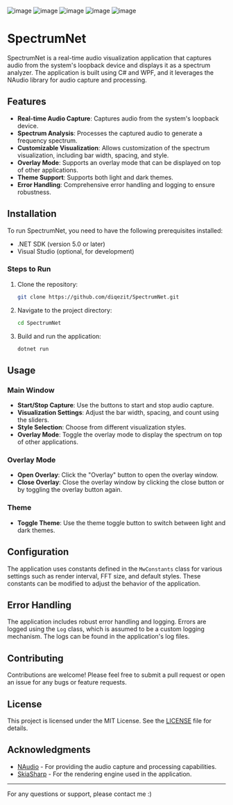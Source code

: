 


![image](https://github.com/user-attachments/assets/fb82e09f-a124-4ec8-8ed2-0cb7205f2b1a)
![image](https://github.com/user-attachments/assets/6139d754-ba9c-46cd-a0f2-89a5b4719b74)
![image](https://github.com/user-attachments/assets/4ae0c79c-d9d7-4902-8278-8c96453340ca)
![image](https://github.com/user-attachments/assets/bccb1143-f099-4346-a38b-d65d8938f77b)
![image](https://github.com/user-attachments/assets/e83c1cbd-8a4d-4b25-8ac0-7f66e8db49fb)

# SpectrumNet

SpectrumNet is a real-time audio visualization application that captures audio from the system's loopback device and displays it as a spectrum analyzer. The application is built using C# and WPF, and it leverages the NAudio library for audio capture and processing.

## Features

- **Real-time Audio Capture**: Captures audio from the system's loopback device.
- **Spectrum Analysis**: Processes the captured audio to generate a frequency spectrum.
- **Customizable Visualization**: Allows customization of the spectrum visualization, including bar width, spacing, and style.
- **Overlay Mode**: Supports an overlay mode that can be displayed on top of other applications.
- **Theme Support**: Supports both light and dark themes.
- **Error Handling**: Comprehensive error handling and logging to ensure robustness.

## Installation

To run SpectrumNet, you need to have the following prerequisites installed:

- .NET SDK (version 5.0 or later)
- Visual Studio (optional, for development)

### Steps to Run

1. Clone the repository:
   ```bash
   git clone https://github.com/diqezit/SpectrumNet.git
   ```

2. Navigate to the project directory:
   ```bash
   cd SpectrumNet
   ```

3. Build and run the application:
   ```bash
   dotnet run
   ```

## Usage

### Main Window

- **Start/Stop Capture**: Use the buttons to start and stop audio capture.
- **Visualization Settings**: Adjust the bar width, spacing, and count using the sliders.
- **Style Selection**: Choose from different visualization styles.
- **Overlay Mode**: Toggle the overlay mode to display the spectrum on top of other applications.

### Overlay Mode

- **Open Overlay**: Click the "Overlay" button to open the overlay window.
- **Close Overlay**: Close the overlay window by clicking the close button or by toggling the overlay button again.

### Theme

- **Toggle Theme**: Use the theme toggle button to switch between light and dark themes.

## Configuration

The application uses constants defined in the `MwConstants` class for various settings such as render interval, FFT size, and default styles. These constants can be modified to adjust the behavior of the application.

## Error Handling

The application includes robust error handling and logging. Errors are logged using the `Log` class, which is assumed to be a custom logging mechanism. The logs can be found in the application's log files.

## Contributing

Contributions are welcome! Please feel free to submit a pull request or open an issue for any bugs or feature requests.

## License

This project is licensed under the MIT License. See the [LICENSE](LICENSE) file for details.

## Acknowledgments

- [NAudio](https://github.com/naudio/NAudio) - For providing the audio capture and processing capabilities.
- [SkiaSharp](https://github.com/mono/SkiaSharp) - For the rendering engine used in the application.

---

For any questions or support, please contact me :) 



